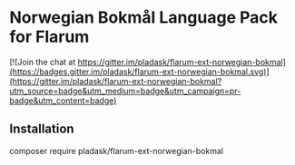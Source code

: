 # Norwegian Bokmål Language Pack for Flarum

[![Join the chat at https://gitter.im/pladask/flarum-ext-norwegian-bokmal](https://badges.gitter.im/pladask/flarum-ext-norwegian-bokmal.svg)](https://gitter.im/pladask/flarum-ext-norwegian-bokmal?utm_source=badge&utm_medium=badge&utm_campaign=pr-badge&utm_content=badge)

## Installation

composer require pladask/flarum-ext-norwegian-bokmal
